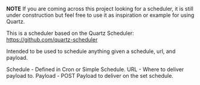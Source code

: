 **NOTE** If you are coming across this project looking for a scheduler, it is still under construction but feel free to use it as inspiration or example for using Quartz.

This is a scheduler based on the Quartz Scheduler: https://github.com/quartz-scheduler

Intended to be used to schedule anything given a schedule, url, and payload.

Schedule - Defined in Cron or Simple Schedule.
URL - Where to deliver payload to.
Payload - POST Payload to deliver on the set schedule.
